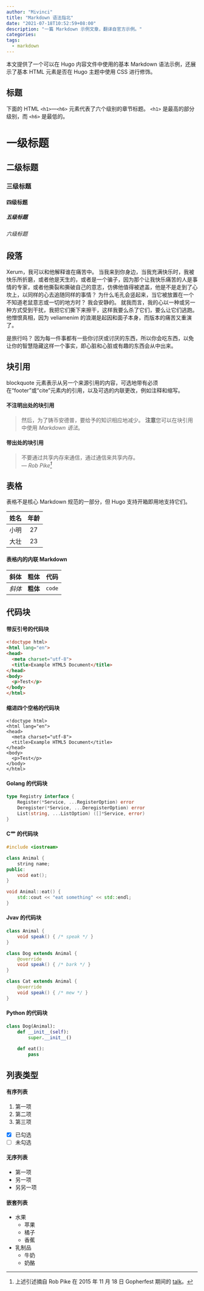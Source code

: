```yaml
---
author: "Mivinci"
title: "Markdown 语法指北"
date: "2021-07-18T10:52:59+08:00"
description: "一篇 Markdown 示例文章，翻译自官方示例。"
categories:
tags:
  - markdown
---
```


本文提供了一个可以在 Hugo 内容文件中使用的基本 Markdown 语法示例，还展示了基本 HTML 元素是否在 Hugo 主题中使用 CSS 进行修饰。

<!--more-->

## 标题

下面的 HTML `<h1>`—`<h6>` 元素代表了六个级别的章节标题。 `<h1>` 是最高的部分级别，而 `<h6>` 是最低的。

# 一级标题

## 二级标题

### 三级标题

#### 四级标题

##### 五级标题

###### 六级标题

## 段落

Xerum，我可以和他解释谁在痛苦中。 当我来到你身边，当我充满快乐时，我被快乐所折磨，或者他是天生的，或者是一个骗子，因为那个让我快乐痛苦的人是事情的专家，或者他撕裂和撕破自己的意志，仿佛他值得被遮盖，他是不是走到了心坎上，以同样的心去追随同样的事情？ 为什么毛孔会竖起来，当它被放置在一个不知道老鼠意志或一切的地方时？ 我会安静的。 就我而言，我的心以一种或另一种方式受到干扰，我把它们撕下来擦干，这样我要么杀了它们，要么让它们逃跑。 他憎恨真相，因为 veliamenim 的浪潮是起因和面子本身，而版本的痛苦又重演了。

是旅行吗？ 因为每一件事都有一些你讨厌或讨厌的东西，所以你会吃东西，以免让你的智慧隐藏这样一个事实，即心脏和心脏或有趣的东西会从中出来。

## 块引用

blockquote 元素表示从另一个来源引用的内容，可选地带有必须在“footer”或“cite”元素内的引用，以及可选的内联更改，例如注释和缩写。

#### 不注明出处的块引用

> 然后，为了铸币安德普，要给予的知识相应地减少。
> **注意**您可以在块引用中使用 *Markdown 语法*。

#### 带出处的块引用

> 不要通过共享内存来通信，通过通信来共享内存。<br>
> — <cite>Rob Pike[^1]</cite>

[^1]: 上述引述摘自 Rob Pike 在 2015 年 11 月 18 日 Gopherfest 期间的 [talk](https://www.youtube.com/watch?v=PAAkCSZUG1c)。

## 表格

表格不是核心 Markdown 规范的一部分，但 Hugo 支持开箱即用地支持它们。

| 姓名 | 年龄 |
|:----:|:---:|
| 小明 | 27  |
| 大壮 | 23 |

#### 表格内的内联 Markdown

| 斜体   | 粗体     | 代码   |
|:---------:|:--------:|:------:|
| *斜体* | **粗体** | `code` |

## 代码块

#### 带反引号的代码块

```html
<!doctype html>
<html lang="en">
<head>
  <meta charset="utf-8">
  <title>Example HTML5 Document</title>
</head>
<body>
  <p>Test</p>
</body>
</html>
```

#### 缩进四个空格的代码块

    <!doctype html>
    <html lang="en">
    <head>
      <meta charset="utf-8">
      <title>Example HTML5 Document</title>
    </head>
    <body>
      <p>Test</p>
    </body>
    </html>

#### Golang 的代码块

```go {hl_lines=[3]}
type Registry interface {
    Register(*Service, ...RegisterOption) error
    Deregister(*Service, ...DeregisterOption) error
    List(string, ...ListOption) ([]*Service, error)
}
```

#### C艹 的代码块

```c++
#include <iostream>

class Animal {
    string name;
public:
    void eat();
}

void Animal::eat() {
    std::cout << "eat something" << std::endl;
}
```

#### Jvav 的代码块

```java
class Animal {
    void speak() { /* speak */ }
}

class Dog extends Animal {
    @override
    void speak() { /* bark */ }
}

class Cat extends Animal {
    @override
    void speak() { /* mew */ } 
}
```

#### Python 的代码块

```python
class Dog(Animal):
    def __init__(self):
        super.__init__()
    
    def eat():
        pass
```

## 列表类型

#### 有序列表

1. 第一项
2. 第二项
3. 第三项
- [x] 已勾选
- [ ] 未勾选

#### 无序列表

* 第一项
* 另一项
* 另另一项

#### 嵌套列表

* 水果
  * 苹果
  * 橘子
  * 香蕉
* 乳制品
  * 牛奶
  * 奶酪
